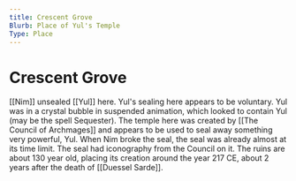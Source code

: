 ```yaml
---
title: Crescent Grove
Blurb: Place of Yul's Temple
Type: Place
---
```

# Crescent Grove

[[Nim]] unsealed [[Yul]] here. Yul's sealing here appears to be voluntary. Yul was in a crystal bubble in suspended animation, which looked to contain Yul (may be the spell Sequester). The temple here was created by [[The Council of Archmages]] and appears to be used to seal away something very powerful, Yul. When Nim broke the seal, the seal was already almost at its time limit. The seal had iconography from the Council on it. The ruins are about 130 year old, placing its creation around the year 217 CE, about 2 years after the death of [[Duessel Sarde]]. 